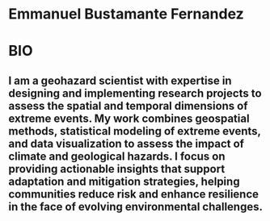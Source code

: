 # Emmanuel Bustamante Fernandez

# BIO
## I am a geohazard scientist with expertise in designing and implementing research projects to assess the spatial and temporal dimensions of extreme events. My work combines geospatial methods, statistical modeling of extreme events, and data visualization to assess the impact of climate and geological hazards. I focus on providing actionable insights that support adaptation and mitigation strategies, helping communities reduce risk and enhance resilience in the face of evolving environmental challenges.
